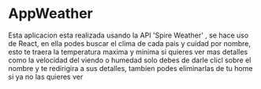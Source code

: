 # AppWeather

Esta aplicacion esta realizada usando la API 'Spire Weather' ,  se hace uso de React, en ella podes buscar el clima de cada pais y cuidad por nombre,
esto te traera la temperatura maxima y minima si quieres ver mas detalles como la velocidad del viendo o humedad solo debes de darle clicl sobre el nombre
y te redirigira a sus detalles, tambien podes eliminarlas de tu home si ya no las quieres ver 
